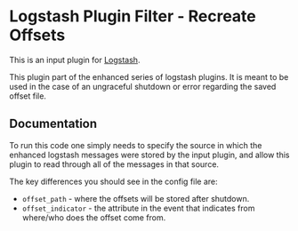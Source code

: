 # Logstash Plugin Filter - Recreate Offsets

This is an input plugin for [Logstash](https://github.com/elasticsearch/logstash).

This plugin part of the enhanced series of logstash plugins. It is meant to be used in the case of an ungraceful shutdown or error regarding the saved offset file.


## Documentation

To run this code one simply needs to specify the source in which the enhanced logstash messages were stored by the input plugin, and allow this plugin to read through all of the messages in that source.  

The key differences you should see in the config file are:
  - `offset_path` - where the offsets will be stored after shutdown. 
  - `offset_indicator` - the attribute in the event that indicates from where/who does the offset come from. 
